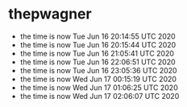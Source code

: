# thepwagner

* the time is now Tue Jun 16 20:14:55 UTC 2020
* the time is now Tue Jun 16 20:15:44 UTC 2020
* the time is now Tue Jun 16 21:05:41 UTC 2020
* the time is now Tue Jun 16 22:06:51 UTC 2020
* the time is now Tue Jun 16 23:05:36 UTC 2020
* the time is now Wed Jun 17 00:15:19 UTC 2020
* the time is now Wed Jun 17 01:06:25 UTC 2020
* the time is now Wed Jun 17 02:06:07 UTC 2020
